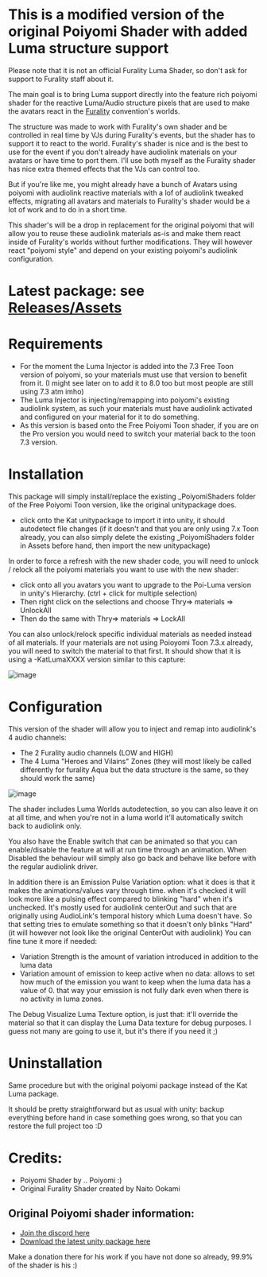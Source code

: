 # This is a modified version of the original Poiyomi Shader with added Luma structure support
Please note that it is not an official Furality Luma Shader, so don't ask for support to Furality staff about it.

The main goal is to bring Luma support directly into the feature rich poiyomi shader for the reactive Luma/Audio structure pixels that are used to make the avatars react in the [Furality](https://furality.org/) convention's worlds.

The structure was made to work with Furality's own shader and be controlled in real time by VJs during Furality's events, but the shader has to support it to react to the world.
Furality's shader is nice and is the best to use for the event if you don't already have audiolink materials on your avatars or have time to port them.
I'll use both myself as the Furality shader has nice extra themed effects that the VJs can control too.

But if you're like me, you might already have a bunch of Avatars using poiyomi with audiolink reactive materials with a lof of audiolink tweaked effects, migrating all avatars and materials to Furality's shader would be a lot of work and to do in a short time.

This shader's will be a drop in replacement for the original poiyomi that will allow you to reuse these audiolink materials as-is and make them react inside of Furality's worlds without further modifications.
They will however react "poiyomi style" and depend on your existing poiyomi's audiolink configuration.

# Latest package: see [Releases/Assets](https://github.com/timduru/Kat.PoiyomiToonShader/releases) 

# Requirements
- For the moment the Luma Injector is added into the 7.3 Free Toon version of poiyomi, so your materials must use that version to benefit from it. (I might see later on to add it to 8.0 too but most people are still using 7.3 atm imho)
- The Luma Injector is injecting/remapping into poiyomi's existing audiolink system, as such your materials must have audiolink activated and configured on your material for it to do something.
- As this version is based onto the Free Poiyomi Toon shader, if you are on the Pro version you would need to switch your material back to the toon 7.3 version.


# Installation
This package will simply install/replace the existing _PoiyomiShaders folder of the Free Poiyomi Toon version,  like the original unitypackage does.
- click onto the Kat unitypackage to import it into unity, it should autodetect file changes (if it doesn't and that you are only using 7.x Toon already, you can also simply delete the existing _PoiyomiShaders folder in Assets before hand, then import the new unitypackage)


In order to force a refresh with the new shader code, you will need to unlock / relock all the poiyomi materials you want to use with the new shader:
- click onto all you avatars you want to upgrade to the Poi-Luma version in unity's Hierarchy. (ctrl + click for multiple selection)
- Then right click on the selections and choose Thry=> materials => UnlockAll
- Then do the same with Thry=> materials => LockAll

You can also unlock/relock specific individual materials as needed instead of all materials.
If your materials are not using Poioyomi Toon 7.3.x already, you will need to switch the material to that first.
It should show that it is using a  -KatLumaXXXX version similar to this capture: 

![image](https://user-images.githubusercontent.com/2088877/169650133-3f983486-8d8b-423f-a4b5-ed92d299c015.png)


# Configuration
This version of the shader will allow you to inject and remap into audiolink's 4 audio channels:
- The 2 Furality audio channels (LOW and HIGH)
- The 4 Luma "Heroes and Vilains" Zones (they will most likely be called differently for furality Aqua but the data structure is the same, so they should work the same)

![image](https://user-images.githubusercontent.com/2088877/169941586-4774a74b-b913-451c-8a90-f67dcc50d161.png)

The shader includes Luma Worlds autodetection, so you can also leave it on at all time, and when you're not in a luma world it'll automatically switch back to audiolink only.

You also have the Enable switch that can be animated so that you can enable/disable the feature at will at run time through an animation.
When Disabled the behaviour will simply also go back and behave like before with the regular audiolink driver.

In addition there is an Emission Pulse Variation option: what it does is that it makes the animations/values vary through time.
when it's checked it will look more like a pulsing effect compared to blinking "hard" when it's unchecked.
It's mostly used for audiolink centerOut and such that are originally using AudioLink's temporal history which Luma doesn't have.
So that setting tries to emulate something so that it doesn't only blinks "Hard" (it will however not look like the original CenterOut with audiolink)
You can fine tune it more if needed: 
- Variation Strength is the amount of variation introduced in addition to the luma data
- Variation amount of emission to keep active when no data: allows to set how much of the emission you want to keep when the luma data has a value of 0. that way your emission is not fully dark even when there is no activity in luma zones. 

The Debug Visualize Luma Texture option, is just that: it'll override the material so that it can display the Luma Data texture for debug purposes. I guess not many are going to use it, but it's there if you need it ;)


# Uninstallation
Same procedure but with the original poiyomi package instead of the Kat Luma package.

It should be pretty straightforward but as usual with unity: backup everything before hand in case something goes wrong, so that you can restore the full project too :D


# Credits:
- Poiyomi Shader by .. Poiyomi :)
- Original Furality Shader created by Naito Ookami

## Original Poiyomi shader information:
-  [Join the discord here](https://poiyomi.com)
- [Download the latest unity package here](https://github.com/poiyomi/PoiyomiToonShader/releases/latest)

Make a donation there for his work if you have not done so already,  99.9% of the shader is his :)



